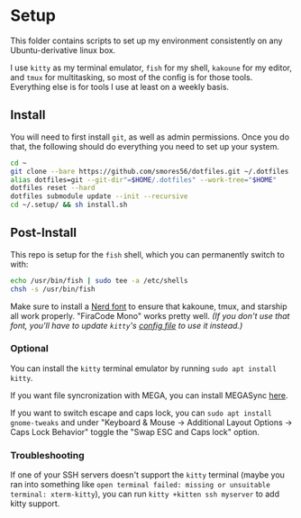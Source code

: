# Setup

This folder contains scripts to set up my environment consistently on any
Ubuntu-derivative linux box.

I use `kitty` as my terminal emulator, `fish` for my shell, `kakoune` for my editor,
and `tmux` for multitasking, so most of the config is for those tools. Everything else
is for tools I use at least on a weekly basis.


## Install

You will need to first install `git`, as well as admin permissions. Once you do that, the following
should do everything you need to set up your system.

```sh
cd ~
git clone --bare https://github.com/smores56/dotfiles.git ~/.dotfiles
alias dotfiles=git --git-dir"=$HOME/.dotfiles" --work-tree="$HOME"
dotfiles reset --hard
dotfiles submodule update --init --recursive
cd ~/.setup/ && sh install.sh
```


## Post-Install

This repo is setup for the `fish` shell, which you can permanently switch to with:

```sh
echo /usr/bin/fish | sudo tee -a /etc/shells
chsh -s /usr/bin/fish
```

Make sure to install a [Nerd font][nerd-font] to ensure that kakoune, tmux, and starship
all work properly. "FiraCode Mono" works pretty well. _(If you don't use that font,_
_you'll have to update `kitty`'s [config file][kitty config] to use it instead.)_


### Optional

You can install the `kitty` terminal emulator by running `sudo apt install kitty`.

If you want file syncronization with MEGA, you can install MEGASync [here][megasync].

If you want to switch escape and caps lock, you can `sudo apt install gnome-tweaks` and
under "Keyboard & Mouse -> Additional Layout Options -> Caps Lock Behavior" toggle the
"Swap ESC and Caps lock" option.


### Troubleshooting

If one of your SSH servers doesn't support the `kitty` terminal (maybe you ran into something
like `open terminal failed: missing or unsuitable terminal: xterm-kitty`), you can run
`kitty +kitten ssh myserver` to add kitty support.



[kitty config]: ../.config/kitty/kitty.conf
[megasync]: https://mega.nz/sync
[nerd-font]: https://www.nerdfonts.com/font-downloads
